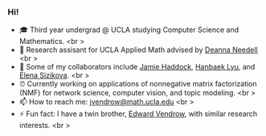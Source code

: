 ### Hi!

- 🎓 Third year undergrad @ UCLA studying Computer Science and Mathematics. <br \>
- 🔭 Research assisant for UCLA Applied Math advised by [Deanna Needell](https://www.math.ucla.edu/~deanna/) <br \>
- 👯 Some of my collaborators include [Jamie Haddock](https://www.math.ucla.edu/~jhaddock/), [Hanbaek Lyu](https://hanbaeklyu.com/), and [Elena Sizikova](https://esizikova.github.io/). <br \>
- ⏰ Currently working on applications of nonnegative matrix factorization (NMF) for network science, computer vision, and topic modeling. <br \>
- 📫 How to reach me: jvendrow@math.ucla.edu <br \>
- ⚡ Fun fact: I have a twin brother, [Edward Vendrow](http://edwardv.com/), with similar research interests. <br \>
